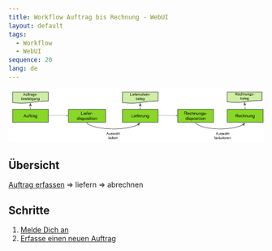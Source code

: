 ```yaml
---
title: Workflow Auftrag bis Rechnung - WebUI
layout: default
tags:
  - Workflow
  - WebUI
sequence: 20
lang: de
---
```


![IMG](../images/de_auftrag_bis_rechnung.png)

## Übersicht

[Auftrag erfassen](Auftrag_erfassen_webui) => liefern => abrechnen

## Schritte

1. [Melde Dich an](Anmeldung_Webui)
1. [Erfasse einen neuen Auftrag](Auftrag_erfassen_webui)

